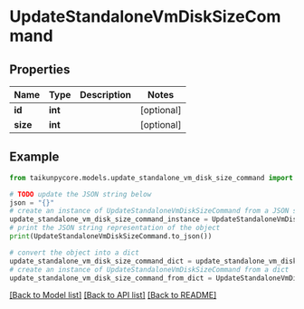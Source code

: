 # UpdateStandaloneVmDiskSizeCommand


## Properties

Name | Type | Description | Notes
------------ | ------------- | ------------- | -------------
**id** | **int** |  | [optional] 
**size** | **int** |  | [optional] 

## Example

```python
from taikunpycore.models.update_standalone_vm_disk_size_command import UpdateStandaloneVmDiskSizeCommand

# TODO update the JSON string below
json = "{}"
# create an instance of UpdateStandaloneVmDiskSizeCommand from a JSON string
update_standalone_vm_disk_size_command_instance = UpdateStandaloneVmDiskSizeCommand.from_json(json)
# print the JSON string representation of the object
print(UpdateStandaloneVmDiskSizeCommand.to_json())

# convert the object into a dict
update_standalone_vm_disk_size_command_dict = update_standalone_vm_disk_size_command_instance.to_dict()
# create an instance of UpdateStandaloneVmDiskSizeCommand from a dict
update_standalone_vm_disk_size_command_from_dict = UpdateStandaloneVmDiskSizeCommand.from_dict(update_standalone_vm_disk_size_command_dict)
```
[[Back to Model list]](../README.md#documentation-for-models) [[Back to API list]](../README.md#documentation-for-api-endpoints) [[Back to README]](../README.md)


